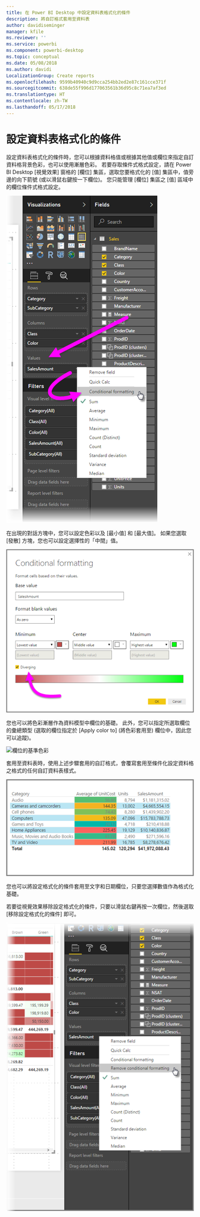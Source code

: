 ```yaml
---
title: 在 Power BI Desktop 中設定資料表格式化的條件
description: 將自訂格式套用至資料表
author: davidiseminger
manager: kfile
ms.reviewer: ''
ms.service: powerbi
ms.component: powerbi-desktop
ms.topic: conceptual
ms.date: 05/08/2018
ms.author: davidi
LocalizationGroup: Create reports
ms.openlocfilehash: 9599b40940c9d9cca254bb2ed2e87c161cce371f
ms.sourcegitcommit: 638de55f996d177063561b36d95c8c71ea7af3ed
ms.translationtype: HT
ms.contentlocale: zh-TW
ms.lasthandoff: 05/17/2018
---
```

# <a name="conditional-formatting-in-tables"></a>設定資料表格式化的條件
設定資料表格式化的條件時，您可以根據資料格值或根據其他值或欄位來指定自訂資料格背景色彩，也可以使用漸層色彩。 若要存取條件式格式設定，請在 Power BI Desktop [視覺效果] 窗格的 [欄位] 集區，選取您要格式化的 [值] 集區中，值旁邊的向下箭號 (或以滑鼠右鍵按一下欄位)。 您只能管理 [欄位] 集區之 [值] 區域中的欄位條件式格式設定。

![設定資料表格式化的條件](media/desktop-conditional-table-formatting/table-formatting_1.png)

在出現的對話方塊中，您可以設定色彩以及 [最小值] 和 [最大值]。 如果您選取 [發散] 方塊，您也可以設定選擇性的「中間」值。

![發散色彩](media/desktop-conditional-table-formatting/table-formatting_2.png)

您也可以將色彩漸層作為資料模型中欄位的基礎。 此外，您可以指定所選取欄位的彙總類型 (選取的欄位指定於 [Apply color to] \(將色彩套用至\) 欄位中，因此您可以追蹤)。

![欄位的基準色彩](media/desktop-conditional-table-formatting/table-formatting_2b.png)

套用至資料表時，使用上述步驟套用的自訂格式，會覆寫套用至條件化設定資料格之格式的任何自訂資料表樣式。

![資料表格式化](media/desktop-conditional-table-formatting/table-formatting_3.png)

您也可以將設定格式化的條件套用至文字和日期欄位，只要您選擇數值作為格式化基礎。 

若要從視覺效果移除設定格式化的條件，只要以滑鼠右鍵再按一次欄位，然後選取 [移除設定格式化的條件] 即可。

![移除資料表格式化](media/desktop-conditional-table-formatting/table-formatting_4.png)

